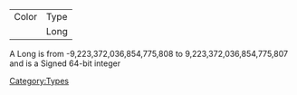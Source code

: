 |       |      |
|-------|------|
| Color | Type |
|       | Long |

A Long is from -9,223,372,036,854,775,808 to 9,223,372,036,854,775,807
and is a Signed 64-bit integer

[Category:Types](Category:Types "wikilink")